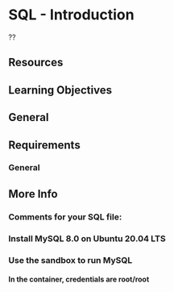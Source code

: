 # SQL - Introduction
??

## Resources
## Learning Objectives
## General
## Requirements
### General
## More Info
### Comments for your SQL file:
### Install MySQL 8.0 on Ubuntu 20.04 LTS
### Use the sandbox to run MySQL
#### In the container, credentials are root/root